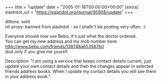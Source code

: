 +++
title = "update"
date = "2005-01-18T00:00:00+00:00"
[extra]
slashdot_url = "https://slashdot.org/journal/95908/update"
+++

<p>dittons: sold<br>ntl proxy: banned from slashdot - so I shalln't be posting very often.<nobr> </nobr>:(</p>
<p>Everyone should now use Bebo, it's just what the doctor ordered.<br>You can get my new address and my mob number here:<br><a href="http://www.bebo.com/friends/138748a653587b0">http://www.bebo.com/friends/138748a653587b0</a><br>(but only if you give me yours!)</p>
<p>Description: "I am using a service that keeps contact details current, just update your own contact details and then the changes appear in selected friends address books. When I update my contact details you will see them in your address book."</p>

